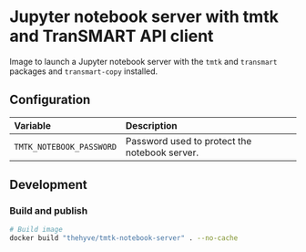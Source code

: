 # Jupyter notebook server with tmtk and TranSMART API client

Image to launch a Jupyter notebook server with the `tmtk` and `transmart`
packages and `transmart-copy` installed. 

## Configuration

| Variable                 | Description
|:------------------------ |:------------------------
| `TMTK_NOTEBOOK_PASSWORD` | Password used to protect the notebook server.


## Development

### Build and publish

```bash
# Build image
docker build "thehyve/tmtk-notebook-server" . --no-cache
```
